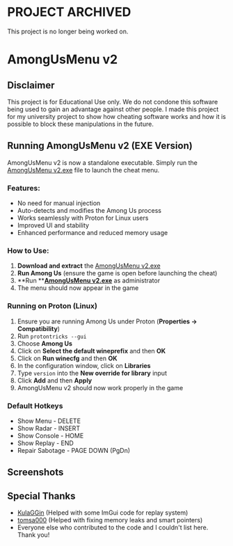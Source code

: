 # PROJECT ARCHIVED

This project is no longer being worked on.

# AmongUsMenu v2 &#x20;

## Disclaimer

This project is for Educational Use only. We do not condone this software being used to gain an advantage against other people. I made this project for my university project to show how cheating software works and how it is possible to block these manipulations in the future.

## Running AmongUsMenu v2 (EXE Version)

AmongUsMenu v2 is now a standalone executable. Simply run the [AmongUsMenu v2.exe](https://github.com/BitCrackersV2/AmongUsMenuV2/releases/download/v2/AmongUsMenu.v2.exe) file to launch the cheat menu.

### Features:

- No need for manual injection
- Auto-detects and modifies the Among Us process
- Works seamlessly with Proton for Linux users
- Improved UI and stability
- Enhanced performance and reduced memory usage

### How to Use:

1. **Download and extract** the [AmongUsMenu v2.exe](https://github.com/BitCrackersV2/AmongUsMenuV2/releases/download/v2/AmongUsMenu.v2.exe)
2. **Run Among Us** (ensure the game is open before launching the cheat)
3. \*\*Run \*\***[AmongUsMenu v2.exe](https://github.com/BitCrackersV2/AmongUsMenuV2/releases/download/v2/AmongUsMenu.v2.exe)** as administrator
4. The menu should now appear in the game

### Running on Proton (Linux)

1. Ensure you are running Among Us under Proton (**Properties -> Compatibility**)
2. Run `protontricks --gui`
3. Choose **Among Us**
4. Click on **Select the default wineprefix** and then **OK**
5. Click on **Run winecfg** and then **OK**
6. In the configuration window, click on **Libraries**
7. Type `version` into the **New override for library** input
8. Click **Add** and then **Apply**
9. AmongUsMenu v2 should now work properly in the game

### Default Hotkeys

- Show Menu - DELETE
- Show Radar - INSERT
- Show Console - HOME
- Show Replay - END
- Repair Sabotage - PAGE DOWN (PgDn)

## Screenshots

## Special Thanks

- [KulaGGin](https://github.com/KulaGGin) (Helped with some ImGui code for replay system)
- [tomsa000](https://github.com/tomsa000) (Helped with fixing memory leaks and smart pointers)
- Everyone else who contributed to the code and I couldn't list here. Thank you!

##
